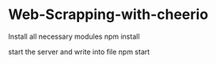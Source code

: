 # Web-Scrapping-with-cheerio

Install all necessary modules
npm install

start the server and write into file
npm start
